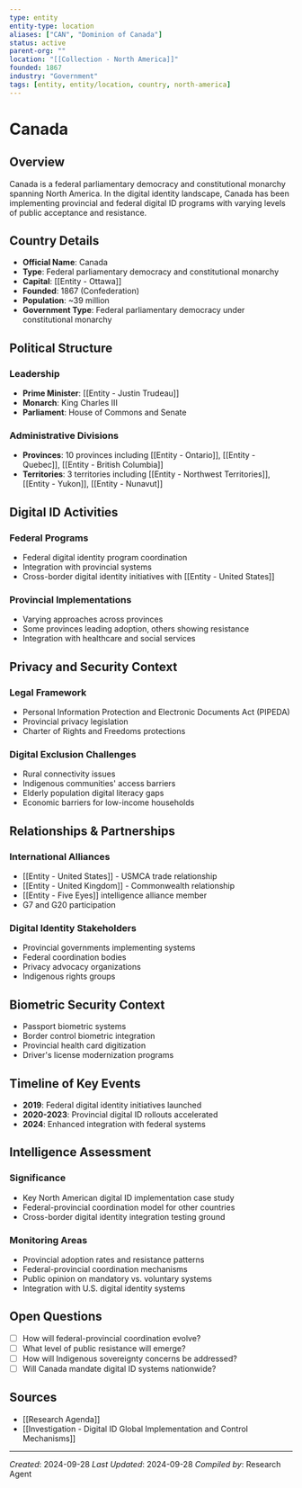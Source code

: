 ```yaml
---
type: entity
entity-type: location
aliases: ["CAN", "Dominion of Canada"]
status: active
parent-org: ""
location: "[[Collection - North America]]"
founded: 1867
industry: "Government"
tags: [entity, entity/location, country, north-america]
---
```


# Canada

## Overview
Canada is a federal parliamentary democracy and constitutional monarchy spanning North America. In the digital identity landscape, Canada has been implementing provincial and federal digital ID programs with varying levels of public acceptance and resistance.

## Country Details
- **Official Name**: Canada
- **Type**: Federal parliamentary democracy and constitutional monarchy
- **Capital**: [[Entity - Ottawa]]
- **Founded**: 1867 (Confederation)
- **Population**: ~39 million
- **Government Type**: Federal parliamentary democracy under constitutional monarchy

## Political Structure
### Leadership
- **Prime Minister**: [[Entity - Justin Trudeau]]
- **Monarch**: King Charles III
- **Parliament**: House of Commons and Senate

### Administrative Divisions
- **Provinces**: 10 provinces including [[Entity - Ontario]], [[Entity - Quebec]], [[Entity - British Columbia]]
- **Territories**: 3 territories including [[Entity - Northwest Territories]], [[Entity - Yukon]], [[Entity - Nunavut]]

## Digital ID Activities
### Federal Programs
- Federal digital identity program coordination
- Integration with provincial systems
- Cross-border digital identity initiatives with [[Entity - United States]]

### Provincial Implementations
- Varying approaches across provinces
- Some provinces leading adoption, others showing resistance
- Integration with healthcare and social services

## Privacy and Security Context
### Legal Framework
- Personal Information Protection and Electronic Documents Act (PIPEDA)
- Provincial privacy legislation
- Charter of Rights and Freedoms protections

### Digital Exclusion Challenges
- Rural connectivity issues
- Indigenous communities' access barriers
- Elderly population digital literacy gaps
- Economic barriers for low-income households

## Relationships & Partnerships
### International Alliances
- [[Entity - United States]] - USMCA trade relationship
- [[Entity - United Kingdom]] - Commonwealth relationship
- [[Entity - Five Eyes]] intelligence alliance member
- G7 and G20 participation

### Digital Identity Stakeholders
- Provincial governments implementing systems
- Federal coordination bodies
- Privacy advocacy organizations
- Indigenous rights groups

## Biometric Security Context
- Passport biometric systems
- Border control biometric integration
- Provincial health card digitization
- Driver's license modernization programs

## Timeline of Key Events
- **2019**: Federal digital identity initiatives launched
- **2020-2023**: Provincial digital ID rollouts accelerated
- **2024**: Enhanced integration with federal systems

## Intelligence Assessment
### Significance
- Key North American digital ID implementation case study
- Federal-provincial coordination model for other countries
- Cross-border digital identity integration testing ground

### Monitoring Areas
- Provincial adoption rates and resistance patterns
- Federal-provincial coordination mechanisms
- Public opinion on mandatory vs. voluntary systems
- Integration with U.S. digital identity systems

## Open Questions
- [ ] How will federal-provincial coordination evolve?
- [ ] What level of public resistance will emerge?
- [ ] How will Indigenous sovereignty concerns be addressed?
- [ ] Will Canada mandate digital ID systems nationwide?

## Sources
- [[Research Agenda]]
- [[Investigation - Digital ID Global Implementation and Control Mechanisms]]

---
*Created*: 2024-09-28
*Last Updated*: 2024-09-28
*Compiled by*: Research Agent
